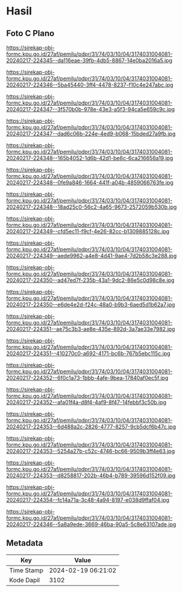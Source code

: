 # Hasil

## Foto C Plano

https://sirekap-obj-formc.kpu.go.id/27af/pemilu/pdpr/31/74/03/10/04/3174031004081-20240217-224345--da116eae-39fb-4db5-8867-14e0ba2016a5.jpg

https://sirekap-obj-formc.kpu.go.id/27af/pemilu/pdpr/31/74/03/10/04/3174031004081-20240217-224346--5ba45440-3ff4-4478-8237-f10c4e247abc.jpg

https://sirekap-obj-formc.kpu.go.id/27af/pemilu/pdpr/31/74/03/10/04/3174031004081-20240217-224347--3f570b0b-978e-43e3-a5f3-94ca5e659c9c.jpg

https://sirekap-obj-formc.kpu.go.id/27af/pemilu/pdpr/31/74/03/10/04/3174031004081-20240217-224347--dad6c06b-224e-4ed9-b068-15bded27a9fb.jpg

https://sirekap-obj-formc.kpu.go.id/27af/pemilu/pdpr/31/74/03/10/04/3174031004081-20240217-224348--165b4052-1d6b-42d1-be6c-6ca216656a19.jpg

https://sirekap-obj-formc.kpu.go.id/27af/pemilu/pdpr/31/74/03/10/04/3174031004081-20240217-224348--0fe9a846-1664-441f-a04b-4859066763fe.jpg

https://sirekap-obj-formc.kpu.go.id/27af/pemilu/pdpr/31/74/03/10/04/3174031004081-20240217-224348--18ad25c0-56c2-4a65-9673-2572059b530b.jpg

https://sirekap-obj-formc.kpu.go.id/27af/pemilu/pdpr/31/74/03/10/04/3174031004081-20240217-224349--cfd5ec11-f9cf-4e26-82cc-b1309885128c.jpg

https://sirekap-obj-formc.kpu.go.id/27af/pemilu/pdpr/31/74/03/10/04/3174031004081-20240217-224349--aede9962-a4e8-4d41-9ae4-7d2b58c3e288.jpg

https://sirekap-obj-formc.kpu.go.id/27af/pemilu/pdpr/31/74/03/10/04/3174031004081-20240217-224350--ad47ed7f-235b-43a1-9dc2-86e5c0d98c8e.jpg

https://sirekap-obj-formc.kpu.go.id/27af/pemilu/pdpr/31/74/03/10/04/3174031004081-20240217-224350--e6de4e2d-f24c-48a0-b9b3-6aed5d1b62a7.jpg

https://sirekap-obj-formc.kpu.go.id/27af/pemilu/pdpr/31/74/03/10/04/3174031004081-20240217-224351--ae75c3b3-ae8e-435e-892d-3a7ae33e7982.jpg

https://sirekap-obj-formc.kpu.go.id/27af/pemilu/pdpr/31/74/03/10/04/3174031004081-20240217-224351--410270c0-a692-4171-bc6b-767b5ebc115c.jpg

https://sirekap-obj-formc.kpu.go.id/27af/pemilu/pdpr/31/74/03/10/04/3174031004081-20240217-224352--6f0c1a73-1bbb-4afe-9bea-17840af0ec5f.jpg

https://sirekap-obj-formc.kpu.go.id/27af/pemilu/pdpr/31/74/03/10/04/3174031004081-20240217-224352--afa01f4a-d8f4-4af9-8f47-14febbf3c50b.jpg

https://sirekap-obj-formc.kpu.go.id/27af/pemilu/pdpr/31/74/03/10/04/3174031004081-20240217-224353--6d488a2c-2826-4777-8257-9cb5dcf6b47c.jpg

https://sirekap-obj-formc.kpu.go.id/27af/pemilu/pdpr/31/74/03/10/04/3174031004081-20240217-224353--5254a27b-c52c-4746-bc66-9509b3ff4e63.jpg

https://sirekap-obj-formc.kpu.go.id/27af/pemilu/pdpr/31/74/03/10/04/3174031004081-20240217-224353--d8258817-202b-46b4-b789-39596d152f09.jpg

https://sirekap-obj-formc.kpu.go.id/27af/pemilu/pdpr/31/74/03/10/04/3174031004081-20240217-224354--fc14a71a-3c48-4a94-8197-e038d9ffaf04.jpg

https://sirekap-obj-formc.kpu.go.id/27af/pemilu/pdpr/31/74/03/10/04/3174031004081-20240217-224346--5a8a9ede-3669-46ba-90a5-5c8e63107ade.jpg


## Metadata

| Key        | Value               |
| ---------- | ------------------- |
| Time Stamp | 2024-02-19 06:21:02 |
| Kode Dapil | 3102                |



